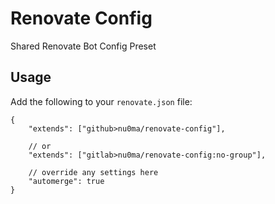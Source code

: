 # Renovate Config

Shared Renovate Bot Config Preset

## Usage

Add the following to your `renovate.json` file:

```jsonc
{
    "extends": ["github>nu0ma/renovate-config"],

    // or
    "extends": ["gitlab>nu0ma/renovate-config:no-group"],

    // override any settings here
    "automerge": true
}
```